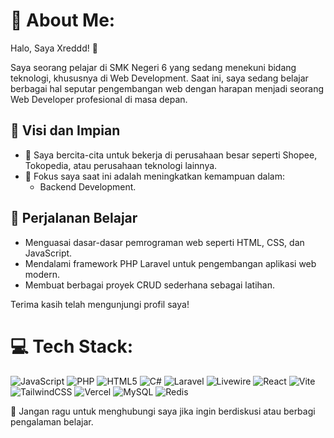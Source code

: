 # 💫 About Me:
Halo, Saya Xreddd! 👋  

Saya seorang pelajar di SMK Negeri 6 yang sedang menekuni bidang teknologi, khususnya di Web Development. Saat ini, saya sedang belajar berbagai hal seputar pengembangan web dengan harapan menjadi seorang Web Developer profesional di masa depan.

## 🚀 Visi dan Impian
- 🌟 Saya bercita-cita untuk bekerja di perusahaan besar seperti Shopee, Tokopedia, atau perusahaan teknologi lainnya.
- 🎯 Fokus saya saat ini adalah meningkatkan kemampuan dalam:
  - Backend Development.

## 📖 Perjalanan Belajar
- Menguasai dasar-dasar pemrograman web seperti HTML, CSS, dan JavaScript.
- Mendalami framework PHP Laravel untuk pengembangan aplikasi web modern.
- Membuat berbagai proyek CRUD sederhana sebagai latihan.

Terima kasih telah mengunjungi profil saya!  

# 💻 Tech Stack:
![JavaScript](https://img.shields.io/badge/javascript-%23323330.svg?style=for-the-badge&logo=javascript&logoColor=%23F7DF1E) 
![PHP](https://img.shields.io/badge/php-%23777BB4.svg?style=for-the-badge&logo=php&logoColor=white) 
![HTML5](https://img.shields.io/badge/html5-%23E34F26.svg?style=for-the-badge&logo=html5&logoColor=white) 
![C#](https://img.shields.io/badge/c%23-%23239120.svg?style=for-the-badge&logo=csharp&logoColor=white) 
![Laravel](https://img.shields.io/badge/laravel-%23FF2D20.svg?style=for-the-badge&logo=laravel&logoColor=white) 
![Livewire](https://img.shields.io/badge/livewire-%234e56a6.svg?style=for-the-badge&logo=livewire&logoColor=white) 
![React](https://img.shields.io/badge/react-%2320232a.svg?style=for-the-badge&logo=react&logoColor=%2361DAFB) 
![Vite](https://img.shields.io/badge/vite-%23646CFF.svg?style=for-the-badge&logo=vite&logoColor=white) 
![TailwindCSS](https://img.shields.io/badge/tailwindcss-%2338B2AC.svg?style=for-the-badge&logo=tailwind-css&logoColor=white) 
![Vercel](https://img.shields.io/badge/vercel-%23000000.svg?style=for-the-badge&logo=vercel&logoColor=white) 
![MySQL](https://img.shields.io/badge/mysql-4479A1.svg?style=for-the-badge&logo=mysql&logoColor=white) 
![Redis](https://img.shields.io/badge/redis-%23DD0031.svg?style=for-the-badge&logo=redis&logoColor=white)  

💌 Jangan ragu untuk menghubungi saya jika ingin berdiskusi atau berbagi pengalaman belajar.
